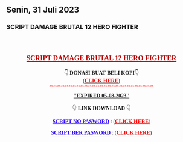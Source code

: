 <!DOCTYPE html>
<h2 class='date-header'><span>Senin, 31 Juli 2023</span></h2>
<div class='date-posts'>
<div class='post-outer'>
<div class='post hentry uncustomized-post-template' itemscope='itemscope' itemtype='http://schema.org/BlogPosting'>
<meta content='412816891867058541' itemprop='blogId'/>
<meta content='7194723016158737283' itemprop='postId'/>
<a name='7194723016158737283'></a>
<h3 class='post-title entry-title' itemprop='name'>
SCRIPT DAMAGE BRUTAL 12 HERO FIGHTER
</h3>
<div class='post-header'>
<div class='post-header-line-1'></div>
</div>
<div class='post-body entry-content' id='post-body-7194723016158737283' itemprop='articleBody'>
<p>&nbsp;</p><h2 style="text-align: center;"><b><u><span style="color: #b70000; font-family: Carter One; font-size: large;">SCRIPT DAMAGE BRUTAL 12 HERO FIGHTER</span></u></b></h2><div style="text-align: center;"><div><span style="font-family: Secular One;">👇&nbsp;<b>DONASI BUAT BELI KOPI</b>👇</span></div><div><span style="font-family: Secular One;">(<a href="https://sociabuzz.com/chanelqhu19/tribe" target="_blank"><span style="color: red;"><b>CLICK HERE</b></span></a>)</span></div><div><span style="background-color: white; color: red; font-family: Secular One; font-size: xx-small; font-weight: 700;">&gt;&lt;&gt;&lt;&gt;&lt;&gt;&lt;&gt;&lt;&gt;&lt;&gt;&lt;&gt;&lt;&gt;&lt;&gt;&lt;&gt;&lt;&gt;&lt;&gt;&lt;&gt;&lt;&gt;&lt;&gt;&lt;&gt;&lt;&gt;&lt;&gt;&lt;&gt;&lt;&gt;&lt;&gt;&lt;&gt;&lt;&gt;&lt;&gt;&lt;&gt;&lt;&gt;&lt;</span></div><p><b><u><span style="font-family: Secular One;">''EXPIRED 05-08-2023''</span></u></b></p><p><span style="font-family: Secular One;">👇&nbsp;<b>LINK DOWNLOAD</b>&nbsp;👇</span></p><p><span style="font-family: Secular One;"><span><b><u><span style="color: #2b00fe;">SCRIPT&nbsp;</span><span style="color: #2b00fe;"><span>NO</span><span>&nbsp;</span><span>PASWORD</span></span></u></b></span>&nbsp;: (<a href="https://arahlink.id/UuOtd" target="_blank"><span style="color: red;"><b>CLICK HERE</b></span></a>)</span></p><p><span style="font-family: Secular One;"><span><b><u><span style="color: #2b00fe;">SCRIPT&nbsp;</span><span style="color: #2b00fe;"><span>BER</span><span>&nbsp;</span><span>PASWORD</span></span></u></b></span>&nbsp;: (<a href="https://www.mediafire.com/file/erkxql25tt87vw1/Config_DAMAGE_85%2525_12_Hero_FIGHTER%2528BER_PW%2529.zip/file" target="_blank"><span style="color: red;"><b>CLICK HERE</b></span></a>)</span></p><div><span style="background-color: white; color: red; font-family: Secular One; font-size: xx-small; font-weight: 700;">
